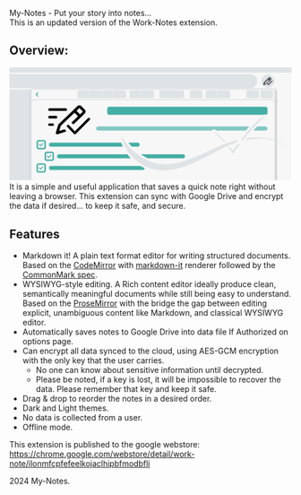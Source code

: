My-Notes - Put your story into notes... \
This is an updated version of the Work-Notes extension.

## Overview:
![icon128](./src/icons/banner.jpeg)
It is a simple and useful application that saves a quick note right without leaving a browser.
This extension can sync with Google Drive and encrypt the data if desired... to keep it safe, and secure.

## Features
- Markdown it! A plain text format editor for writing structured documents. Based on the [CodeMirror](https://codemirror.net/) with [markdown-it](https://github.com/markdown-it) renderer followed by the [CommonMark spec](https://spec.commonmark.org/).
- WYSIWYG-style editing. A Rich content editor ideally produce clean, semantically meaningful documents while still being easy to understand. Based on the [ProseMirror](https://prosemirror.net/) with the bridge the gap between editing explicit, unambiguous content like Markdown, and classical WYSIWYG editor.
- Automatically saves notes to Google Drive into data file If Authorized on options page. 
- Can encrypt all data synced to the cloud, using AES-GCM encryption with the only key that the user carries.
  - No one can know about sensitive information until decrypted. 
  - Please be noted, if a key is lost, it will be impossible to recover the data. Please remember that key and keep it safe.
- Drag & drop to reorder the notes in a desired order.
- Dark and Light themes. 
- No data is collected from a user.
- Offline mode.

This extension is published to the google webstore: https://chrome.google.com/webstore/detail/work-note/ilonmfcpfefeelkojaclhipbfmodbfli

2024 My-Notes.
